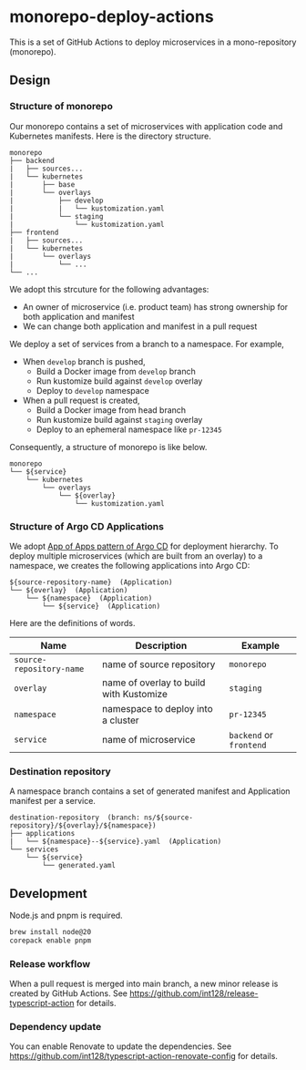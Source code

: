 # monorepo-deploy-actions

This is a set of GitHub Actions to deploy microservices in a mono-repository (monorepo).

## Design

### Structure of monorepo

Our monorepo contains a set of microservices with application code and Kubernetes manifests.
Here is the directory structure.

```
monorepo
├── backend
|   ├── sources...
|   └── kubernetes
|       ├── base
|       └── overlays
|           ├── develop
|           |   └── kustomization.yaml
|           └── staging
|               └── kustomization.yaml
├── frontend
|   ├── sources...
|   └── kubernetes
|       └── overlays
|           └── ...
└── ...
```

We adopt this strcuture for the following advantages:

- An owner of microservice (i.e. product team) has strong ownership for both application and manifest
- We can change both application and manifest in a pull request

We deploy a set of services from a branch to a namespace.
For example,

- When `develop` branch is pushed,
  - Build a Docker image from `develop` branch
  - Run kustomize build against `develop` overlay
  - Deploy to `develop` namespace
- When a pull request is created,
  - Build a Docker image from head branch
  - Run kustomize build against `staging` overlay
  - Deploy to an ephemeral namespace like `pr-12345`

Consequently, a structure of monorepo is like below.

```
monorepo
└── ${service}
    └── kubernetes
        └── overlays
            └── ${overlay}
                └── kustomization.yaml
```

### Structure of Argo CD Applications

We adopt [App of Apps pattern of Argo CD](https://argoproj.github.io/argo-cd/operator-manual/cluster-bootstrapping/) for deployment hierarchy.
To deploy multiple microservices (which are built from an overlay) to a namespace, we creates the following applications into Argo CD:

```
${source-repository-name}  (Application)
└── ${overlay}  (Application)
    └── ${namespace}  (Application)
        └── ${service}  (Application)
```

Here are the definitions of words.

| Name                     | Description                             | Example                 |
| ------------------------ | --------------------------------------- | ----------------------- |
| `source-repository-name` | name of source repository               | `monorepo`              |
| `overlay`                | name of overlay to build with Kustomize | `staging`               |
| `namespace`              | namespace to deploy into a cluster      | `pr-12345`              |
| `service`                | name of microservice                    | `backend` or `frontend` |

### Destination repository

A namespace branch contains a set of generated manifest and Application manifest per a service.

```
destination-repository  (branch: ns/${source-repository}/${overlay}/${namespace})
├── applications
|   └── ${namespace}--${service}.yaml  (Application)
└── services
    └── ${service}
        └── generated.yaml
```

## Development

Node.js and pnpm is required.

```sh
brew install node@20
corepack enable pnpm
```

### Release workflow

When a pull request is merged into main branch, a new minor release is created by GitHub Actions.
See https://github.com/int128/release-typescript-action for details.

### Dependency update

You can enable Renovate to update the dependencies.
See https://github.com/int128/typescript-action-renovate-config for details.
